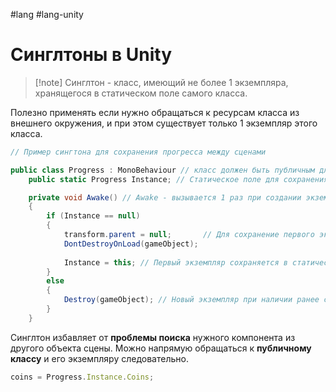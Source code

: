 #lang #lang-unity 
# Синглтоны в Unity

>[!note] Синглтон - класс, имеющий не более 1 экземпляра, хранящегося в статическом поле самого класса.

Полезно применять если нужно обращаться к ресурсам класса из внешнего окружения, и при этом существует только 1 экземпляр этого класса.

```csharp
// Пример сингтона для сохранения прогресса между сценами

public class Progress : MonoBehaviour // класс должен быть публичным для внешнего обращения
	public static Progress Instance; // Статическое поле для сохранения единственного экземпляра

	private void Awake() // Awake - вызывается 1 раз при создании экземпляра (это просто пример в рамках контекста)
	{
		if (Instance == null)
		{
			transform.parent = null;       // Для сохранение первого экземпляра между сценами применяем DDOL()
			DontDestroyOnLoad(gameObject);
			
			Instance = this; // Первый экземпляр сохраняется в статическое поле класса
		}
		else
		{
			Destroy(gameObject); // Новый экземпляр при наличии ранее созданного - удаляется
		}
	}
```

Синглтон избавляет от **проблемы поиска** нужного компонента из другого объекта сцены. Можно напрямую обращаться к **публичному классу** и его экземпляру следовательно.

```js
coins = Progress.Instance.Coins;
```